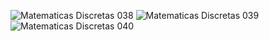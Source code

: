 ![Matematicas Discretas 038](https://user-images.githubusercontent.com/36342673/130542331-0830d0e3-0a0e-4d36-b05f-7988b88f7246.jpg)
![Matematicas Discretas 039](https://user-images.githubusercontent.com/36342673/130542348-ec0bb081-6586-4f95-883d-c8143af25ebd.jpg)
![Matematicas Discretas 040](https://user-images.githubusercontent.com/36342673/130542352-d40e3821-008b-4174-9962-a825c95b613c.jpg)
